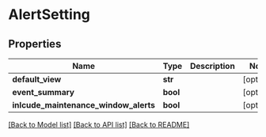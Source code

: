 # AlertSetting

## Properties
Name | Type | Description | Notes
------------ | ------------- | ------------- | -------------
**default_view** | **str** |  | [optional] 
**event_summary** | **bool** |  | [optional] 
**inlcude_maintenance_window_alerts** | **bool** |  | [optional] 

[[Back to Model list]](../README.md#documentation-for-models) [[Back to API list]](../README.md#documentation-for-api-endpoints) [[Back to README]](../README.md)

